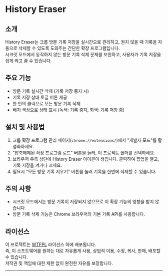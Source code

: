 # History Eraser

## 소개
History Eraser는 크롬 방문 기록 저장을 실시간으로 관리하고, 원치 않을 때 기록을 자동으로 삭제할 수 있도록 도와주는 간단한 확장 프로그램입니다.  
시크릿 모드에서 동작하지 않는 방문 기록 삭제 문제를 보완하고, 사용자가 기록 저장을 쉽게 켜고 끌 수 있습니다.

## 주요 기능
- 방문 기록 실시간 삭제 (기록 저장 중지 시)  
- 기록 저장 상태 토글 버튼 제공  
- 한 번의 클릭으로 모든 방문 기록 삭제  
- 배지 색상으로 상태 표시 (녹색: 기록 중지, 회색: 기록 저장 중)

## 설치 및 사용법
1. 크롬 확장 프로그램 관리 페이지(`chrome://extensions/`)에서 "개발자 모드"를 활성화하세요.  
2. "압축해제된 확장 프로그램 로드" 버튼을 눌러, 이 프로젝트 폴더를 선택하세요.  
3. 브라우저 우측 상단에 History Eraser 아이콘이 생깁니다. 클릭하여 팝업을 열고, 기록 저장을 켜거나 끄세요.  
4. 필요시 "모든 방문 기록 지우기" 버튼을 눌러 기록을 한번에 삭제할 수 있습니다.

## 주의 사항
- 시크릿 모드에서는 방문 기록이 저장되지 않으므로 이 확장 기능의 영향을 받지 않습니다.  
- 방문 기록 삭제 기능은 Chrome 브라우저의 기본 기록 API를 사용합니다.

## 라이선스
이 프로젝트는 [WTFPL](http://www.wtfpl.net/about/) 라이선스 하에 배포됩니다.  
즉, 이 소프트웨어를 원하는 대로 자유롭게 사용, 상업적 이용, 수정, 복사, 판매, 배포할 수 있습니다.  
저작권 및 책임에 대한 제한 없이 완전한 자유를 보장합니다.

---

